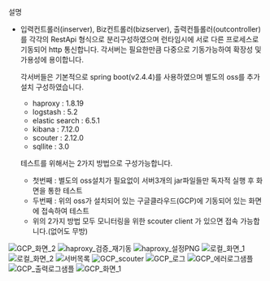 설명
 - 입력컨트롤러(inserver), Biz컨트롤러(bizserver), 출력컨틀롤러(outcontroller)를 
   각각의 RestApi 형식으로 분리구성하였으며 런타임시에 서로 다른 프로세스로 기동되어 http 통신합니다.
   각서버는 필요한만큼 다중으로 기동가능하여 확장성 및 가용성에 용이합니다.
   
   각서버들은 기본적으로 spring boot(v2.4.4)를 사용하였으며 별도의 oss를 추가설치 구성하였습니다.
	- haproxy : 1.8.19
	- logstash : 5.2
	- elastic search : 6.5.1
	- kibana : 7.12.0
	- scouter : 2.12.0
	- sqllite : 3.0
	
   테스트를 위해서는 2가지 방법으로 구성가능합니다.
   - 첫번째 : 별도의 oss설치가 필요없이 서버3개의 jar파일들만 독자적 실행 후 화면을 통한 테스트
   - 두번째 : 위의 oss가 설치되어 있는 구글클라우드(GCP)에 기동되어 있는 화면에 접속하여 테스트 
   - 위의 2가지 방법 모두 모니터링을 위한 scouter client 가 있으면 접속 가능합니다.(없어도 무방)



![GCP_화면_2](https://user-images.githubusercontent.com/25301903/112353315-f8e8d880-8d0e-11eb-862a-7ea8e5185982.PNG)
![haproxy_검증_재기동](https://user-images.githubusercontent.com/25301903/112353319-f9816f00-8d0e-11eb-9901-da60dfdfe08f.PNG)
![haproxy_설정PNG](https://user-images.githubusercontent.com/25301903/112353322-fa1a0580-8d0e-11eb-9e8c-fdfc893d5ed8.PNG)
![로컬_화면_1](https://user-images.githubusercontent.com/25301903/112353323-fab29c00-8d0e-11eb-83da-271877db0c4d.PNG)
![로컬_화면_2](https://user-images.githubusercontent.com/25301903/112353324-fab29c00-8d0e-11eb-96e4-a2901e505beb.PNG)
![서버목록](https://user-images.githubusercontent.com/25301903/112353326-fb4b3280-8d0e-11eb-936f-717b7bf99992.PNG)
![GCP_scouter](https://user-images.githubusercontent.com/25301903/112353327-fbe3c900-8d0e-11eb-8417-b4ea39bf7584.PNG)
![GCP_로그](https://user-images.githubusercontent.com/25301903/112353330-fd14f600-8d0e-11eb-87b8-a8843c1e668b.PNG)
![GCP_에러로그샘플](https://user-images.githubusercontent.com/25301903/112353334-fdad8c80-8d0e-11eb-98ff-ce746372fe56.PNG)
![GCP_출력로그샘플](https://user-images.githubusercontent.com/25301903/112353335-fdad8c80-8d0e-11eb-9d6a-77f519ee4777.PNG)
![GCP_화면_1](https://user-images.githubusercontent.com/25301903/112353338-fe462300-8d0e-11eb-8a92-8dd2f563ff0f.PNG)
